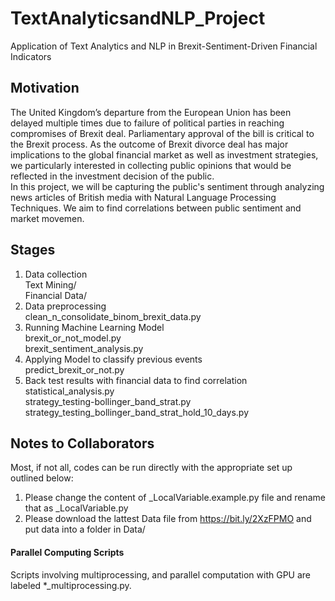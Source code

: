 # TextAnalyticsandNLP_Project
Application of Text Analytics and NLP in Brexit-Sentiment-Driven Financial Indicators

## Motivation 
The United Kingdom’s departure from the European Union has been delayed multiple times due to failure of political parties in reaching compromises of Brexit deal. Parliamentary approval of the bill is critical to the Brexit process. As the outcome of Brexit divorce deal has major implications to the global financial market as well as investment strategies, we particularly interested in collecting public opinions that would be reflected in the investment decision of the public.  
In this project, we will be capturing the public's sentiment through analyzing news articles of British media with Natural Language Processing Techniques. We aim to find correlations between public sentiment and market movemen.

## Stages 
1. Data collection     
Text Mining/  
Financial Data/
2. Data preprocessing    
clean_n_consolidate_binom_brexit_data.py  
3. Running Machine Learning Model  
brexit_or_not_model.py  
brexit_sentiment_analysis.py  
4. Applying Model to classify previous events   
predict_brexit_or_not.py  
5. Back test results with financial data to find correlation   
statistical_analysis.py  
strategy_testing-bollinger_band_strat.py  
strategy_testing_bollinger_band_strat_hold_10_days.py  

## Notes to Collaborators
Most, if not all, codes can be run directly with the appropriate set up outlined below:  
1. Please change the content of _LocalVariable.example.py file and rename that as _LocalVariable.py
2. Please download the lattest Data file from https://bit.ly/2XzFPMO and put data into a folder in  Data/ 

#### Parallel Computing Scripts   
Scripts involving multiprocessing, and parallel computation with GPU are labeled *_multiprocessing.py.  
